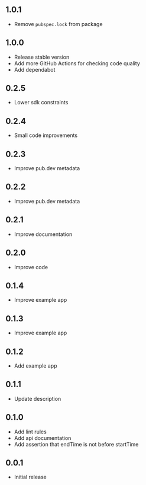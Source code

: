 ## 1.0.1

* Remove `pubspec.lock` from package

## 1.0.0

* Release stable version
* Add more GitHub Actions for checking code quality
* Add dependabot

## 0.2.5

* Lower sdk constraints

## 0.2.4

* Small code improvements

## 0.2.3

* Improve pub.dev metadata

## 0.2.2

* Improve pub.dev metadata

## 0.2.1

* Improve documentation

## 0.2.0

* Improve code

## 0.1.4

* Improve example app

## 0.1.3

* Improve example app

## 0.1.2

* Add example app

## 0.1.1

* Update description

## 0.1.0

* Add lint rules
* Add api documentation
* Add assertion that endTime is not before startTime

## 0.0.1

* Initial release
